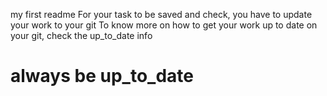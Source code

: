 my first readme
For your task to be saved and check, you have to update your work to your git
To know more on how to get your work up to date on your git, check the up_to_date info
# always be up_to_date
